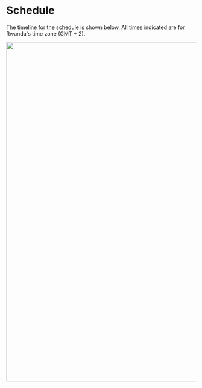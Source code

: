 # Schedule
 
The timeline for the schedule is shown below. All times indicated are for Rwanda's time zone (GMT + 2).

<img src="https://raw.githubusercontent.com/gkioxari/aims2020_visualrecognition/master/.github/ammi_schedule.png" width="900"/>